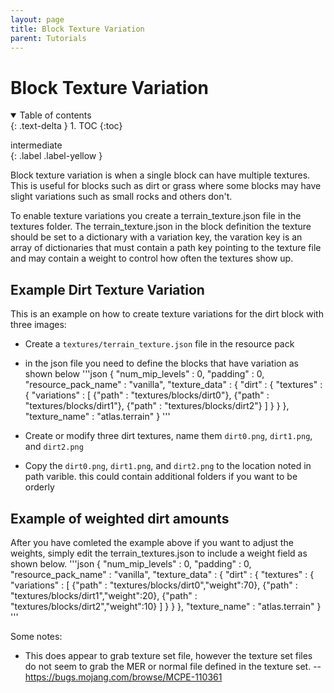 ```yaml
---
layout: page
title: Block Texture Variation
parent: Tutorials
---
```


# Block Texture Variation

<details id="toc" open markdown="block">
  <summary>
    Table of contents
  </summary>
  {: .text-delta }
1. TOC
{:toc}
</details>

intermediate  
{: .label .label-yellow }

Block texture variation is when a single block can have multiple textures.  This is useful for blocks such as dirt or grass where some blocks may have slight variations such as small rocks and others don't.

To enable texture variations you create a terrain_texture.json file in the textures folder. The terrain_texture.json in the block definition the texture should be set to a dictionary with a variation key, the varation key is an array of dictionaries that must contain a path key pointing to the texture file and may contain a weight to control how often the textures show up.

## Example Dirt Texture Variation

This is an example on how to create texture variations for the dirt block with three images:
- Create a `textures/terrain_texture.json` file in the resource pack
- in the json file you need to define the blocks that have variation as shown below
'''json
{
   "num_mip_levels" : 0,
   "padding" : 0,
   "resource_pack_name" : "vanilla",
   "texture_data" : {
      "dirt" : {
         "textures" : {
			"variations" : [
				{"path" : "textures/blocks/dirt0"},
				{"path" : "textures/blocks/dirt1"},
				{"path" : "textures/blocks/dirt2"}
			]
		 }
      }
	},
	"texture_name" : "atlas.terrain"
}
'''

- Create or modify three dirt textures, name them `dirt0.png`, `dirt1.png`, and `dirt2.png`
- Copy the `dirt0.png`, `dirt1.png`, and `dirt2.png` to the location noted in path varible. this could contain additional folders if you want to be orderly

## Example of weighted dirt amounts

After you have comleted the example above if you want to adjust the weights, simply edit the terrain_textures.json to include a weight field as shown below.
'''json
{
   "num_mip_levels" : 0,
   "padding" : 0,
   "resource_pack_name" : "vanilla",
   "texture_data" : {
      "dirt" : {
         "textures" : {
			"variations" : [
				{"path" : "textures/blocks/dirt0","weight":70},
				{"path" : "textures/blocks/dirt1","weight":20},
				{"path" : "textures/blocks/dirt2","weight":10}
			]
		 }
      }
	},
	"texture_name" : "atlas.terrain"
}
'''

Some notes:
- This does appear to grab texture set file, however the texture set files do not seem to grab the MER or normal file defined in the texture set.
  -- https://bugs.mojang.com/browse/MCPE-110361
